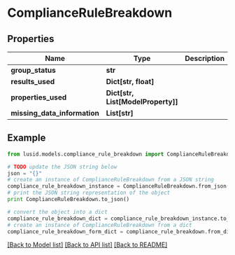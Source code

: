 # ComplianceRuleBreakdown


## Properties
Name | Type | Description | Notes
------------ | ------------- | ------------- | -------------
**group_status** | **str** |  | 
**results_used** | **Dict[str, float]** |  | 
**properties_used** | **Dict[str, List[ModelProperty]]** |  | 
**missing_data_information** | **List[str]** |  | 

## Example

```python
from lusid.models.compliance_rule_breakdown import ComplianceRuleBreakdown

# TODO update the JSON string below
json = "{}"
# create an instance of ComplianceRuleBreakdown from a JSON string
compliance_rule_breakdown_instance = ComplianceRuleBreakdown.from_json(json)
# print the JSON string representation of the object
print ComplianceRuleBreakdown.to_json()

# convert the object into a dict
compliance_rule_breakdown_dict = compliance_rule_breakdown_instance.to_dict()
# create an instance of ComplianceRuleBreakdown from a dict
compliance_rule_breakdown_form_dict = compliance_rule_breakdown.from_dict(compliance_rule_breakdown_dict)
```
[[Back to Model list]](../README.md#documentation-for-models) [[Back to API list]](../README.md#documentation-for-api-endpoints) [[Back to README]](../README.md)


